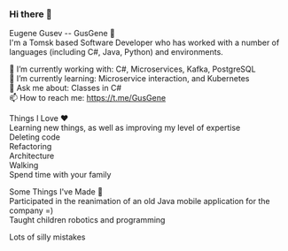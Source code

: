 ### Hi there 👋

Eugene Gusev -- GusGene 🥳<br>
I'm a Tomsk based Software Developer who has worked with a number of languages (including C#, Java, Python) and environments.<br>

🔨 I’m currently working with: C#, Microservices, Kafka, PostgreSQL<br>
🌱 I’m currently learning: Microservice interaction, and Kubernetes<br>
💬 Ask me about: Classes in C#<br>
📫 How to reach me: https://t.me/GusGene<br>

Things I Love ❤️<br>
Learning new things, as well as improving my level of expertise<br>
Deleting code<br>
Refactoring<br>
Architecture<br>
Walking<br>
Spend time with your family<br>

Some Things I've Made 🔧<br>
Participated in the reanimation of an old Java mobile application for the company =)<br>
Taught children robotics and programming<br>

Lots of silly mistakes<br>

